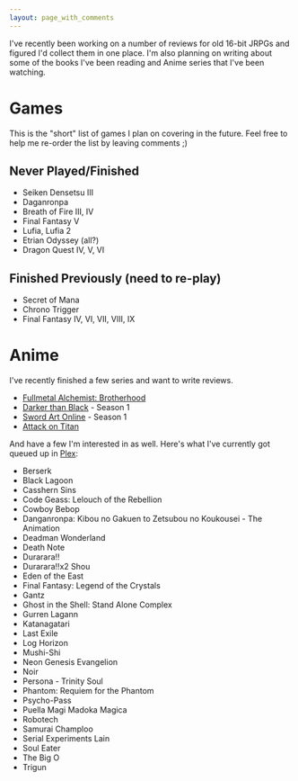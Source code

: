 ```yaml
---
layout: page_with_comments
---
```


I've recently been working on a number of reviews for old 16-bit JRPGs
and figured I'd collect them in one place. I'm also planning on writing about some of the books I've been reading and Anime series that I've been watching.

# Games

This is the "short" list of games I plan on covering in the future. Feel free to help me re-order the list by leaving comments ;)

## Never Played/Finished

* Seiken Densetsu III
* Daganronpa
* Breath of Fire III, IV
* Final Fantasy V
* Lufia, Lufia 2
* Etrian Odyssey (all?)
* Dragon Quest IV, V, VI

## Finished Previously (need to re-play)

* Secret of Mana
* Chrono Trigger
* Final Fantasy IV, VI, VII, VIII, IX

# Anime

I've recently finished a few series and want to write reviews.

* [Fullmetal Alchemist: Brotherhood](https://en.wikipedia.org/wiki/Fullmetal_Alchemist:_Brotherhood)
* [Darker than Black](https://en.wikipedia.org/wiki/Darker_than_Black) - Season 1
* [Sword Art Online](https://en.wikipedia.org/wiki/Sword_Art_Online) - Season 1
* [Attack on Titan](https://en.wikipedia.org/wiki/Attack_on_Titan)

And have a few I'm interested in as well. Here's what I've currently got queued up in [Plex](https://plex.tv/):

* Berserk
* Black Lagoon
* Casshern Sins
* Code Geass: Lelouch of the Rebellion
* Cowboy Bebop
* Danganronpa: Kibou no Gakuen to Zetsubou no Koukousei - The Animation
* Deadman Wonderland
* Death Note
* Durarara!!
* Durarara!!x2 Shou
* Eden of the East
* Final Fantasy: Legend of the Crystals
* Gantz
* Ghost in the Shell: Stand Alone Complex
* Gurren Lagann
* Katanagatari
* Last Exile
* Log Horizon
* Mushi-Shi
* Neon Genesis Evangelion
* Noir
* Persona - Trinity Soul
* Phantom: Requiem for the Phantom
* Psycho-Pass
* Puella Magi Madoka Magica
* Robotech
* Samurai Champloo
* Serial Experiments Lain
* Soul Eater
* The Big O
* Trigun
